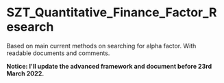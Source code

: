 # SZT_Quantitative_Finance_Factor_Research
Based on main current methods on searching for alpha factor. With readable documents and comments.

**Notice: I'll update the advanced framework and document before 23rd March 2022.**
